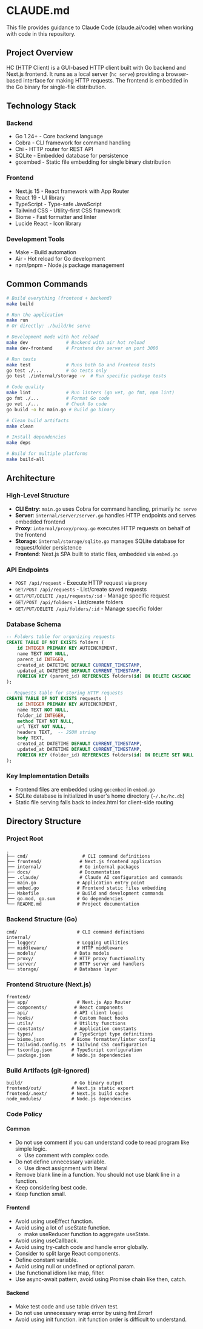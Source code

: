 # CLAUDE.md

This file provides guidance to Claude Code (claude.ai/code) when working with code in this repository.

## Project Overview

HC (HTTP Client) is a GUI-based HTTP client built with Go backend and Next.js frontend. It runs as a local server (`hc serve`) providing a browser-based interface for making HTTP requests. The frontend is embedded in the Go binary for single-file distribution.

## Technology Stack

### Backend
- Go 1.24+ - Core backend language
- Cobra - CLI framework for command handling
- Chi - HTTP router for REST API
- SQLite - Embedded database for persistence
- go:embed - Static file embedding for single binary distribution

### Frontend
- Next.js 15 - React framework with App Router
- React 19 - UI library
- TypeScript - Type-safe JavaScript
- Tailwind CSS - Utility-first CSS framework
- Biome - Fast formatter and linter
- Lucide React - Icon library

### Development Tools
- Make - Build automation
- Air - Hot reload for Go development
- npm/pnpm - Node.js package management

## Common Commands

```bash
# Build everything (frontend + backend)
make build

# Run the application
make run
# Or directly: ./build/hc serve

# Development mode with hot reload
make dev              # Backend with air hot reload
make dev-frontend     # Frontend dev server on port 3000

# Run tests
make test             # Runs both Go and frontend tests
go test ./...         # Go tests only
go test ./internal/storage -v  # Run specific package tests

# Code quality
make lint             # Run linters (go vet, go fmt, npm lint)
go fmt ./...          # Format Go code
go vet ./...          # Check Go code
go build -o hc main.go # Build go binary

# Clean build artifacts
make clean

# Install dependencies
make deps

# Build for multiple platforms
make build-all
```

## Architecture

### High-Level Structure
- **CLI Entry**: `main.go` uses Cobra for command handling, primarily `hc serve`
- **Server**: `internal/server/server.go` handles HTTP endpoints and serves embedded frontend
- **Proxy**: `internal/proxy/proxy.go` executes HTTP requests on behalf of the frontend
- **Storage**: `internal/storage/sqlite.go` manages SQLite database for request/folder persistence
- **Frontend**: Next.js SPA built to static files, embedded via `embed.go`

### API Endpoints
- `POST /api/request` - Execute HTTP request via proxy
- `GET/POST /api/requests` - List/create saved requests
- `GET/PUT/DELETE /api/requests/:id` - Manage specific request
- `GET/POST /api/folders` - List/create folders
- `GET/PUT/DELETE /api/folders/:id` - Manage specific folder

### Database Schema
```sql
-- Folders table for organizing requests
CREATE TABLE IF NOT EXISTS folders (
    id INTEGER PRIMARY KEY AUTOINCREMENT,
    name TEXT NOT NULL,
    parent_id INTEGER,
    created_at DATETIME DEFAULT CURRENT_TIMESTAMP,
    updated_at DATETIME DEFAULT CURRENT_TIMESTAMP,
    FOREIGN KEY (parent_id) REFERENCES folders(id) ON DELETE CASCADE
);

-- Requests table for storing HTTP requests
CREATE TABLE IF NOT EXISTS requests (
    id INTEGER PRIMARY KEY AUTOINCREMENT,
    name TEXT NOT NULL,
    folder_id INTEGER,
    method TEXT NOT NULL,
    url TEXT NOT NULL,
    headers TEXT,  -- JSON string
    body TEXT,
    created_at DATETIME DEFAULT CURRENT_TIMESTAMP,
    updated_at DATETIME DEFAULT CURRENT_TIMESTAMP,
    FOREIGN KEY (folder_id) REFERENCES folders(id) ON DELETE SET NULL
);
```

### Key Implementation Details
- Frontend files are embedded using `go:embed` in `embed.go`
- SQLite database is initialized in user's home directory (`~/.hc/hc.db`)
- Static file serving falls back to index.html for client-side routing

## Directory Structure

### Project Root
```
.
├── cmd/                    # CLI command definitions
├── frontend/              # Next.js frontend application
├── internal/              # Go internal packages
├── docs/                  # Documentation
├── .claude/               # Claude AI configuration and commands
├── main.go               # Application entry point
├── embed.go              # Frontend static files embedding
├── Makefile              # Build and development commands
├── go.mod, go.sum        # Go dependencies
└── README.md             # Project documentation
```

### Backend Structure (Go)
```
cmd/                      # CLI command definitions
internal/
├── logger/               # Logging utilities
├── middleware/           # HTTP middleware
├── models/              # Data models
├── proxy/               # HTTP proxy functionality
├── server/              # HTTP server and handlers
└── storage/             # Database layer
```

### Frontend Structure (Next.js)
```
frontend/
├── app/                  # Next.js App Router
├── components/          # React components
├── api/                 # API client logic
├── hooks/               # Custom React hooks
├── utils/               # Utility functions
├── constants/           # Application constants
├── types/               # TypeScript type definitions
├── biome.json          # Biome formatter/linter config
├── tailwind.config.ts  # Tailwind CSS configuration
├── tsconfig.json       # TypeScript configuration
└── package.json        # Node.js dependencies
```

### Build Artifacts (git-ignored)
```
build/                   # Go binary output
frontend/out/           # Next.js static export
frontend/.next/         # Next.js build cache
node_modules/           # Node.js dependencies
```

### Code Policy

#### Common

- Do not use comment if you can understand code to read program like simple logic.
  - Use comment with complex code.
- Do not define unnecessary variable.
  - Use direct assignment with literal
- Remove blank line in a function. You should not use blank line in a function.
- Keep considering best code.
- Keep function small.

#### Frontend

- Avoid using useEffect function.
- Avoid using a lot of useState function.
  - make useReducer function to aggregate useState.
- Avoid using useCallback.
- Avoid using try-catch code and handle error globally.
- Consider to split large React components.
- Define constant variable.
- Avoid using null or undefined or optional param.
- Use functional idiom like map, filter.
- Use async-await pattern, avoid using Promise chain like then, catch.

#### Backend

- Make test code and use table driven test.
- Do not use unnecessary wrap error by using fmt.Errorf
- Avoid using init function. init function order is difficult to understand.
